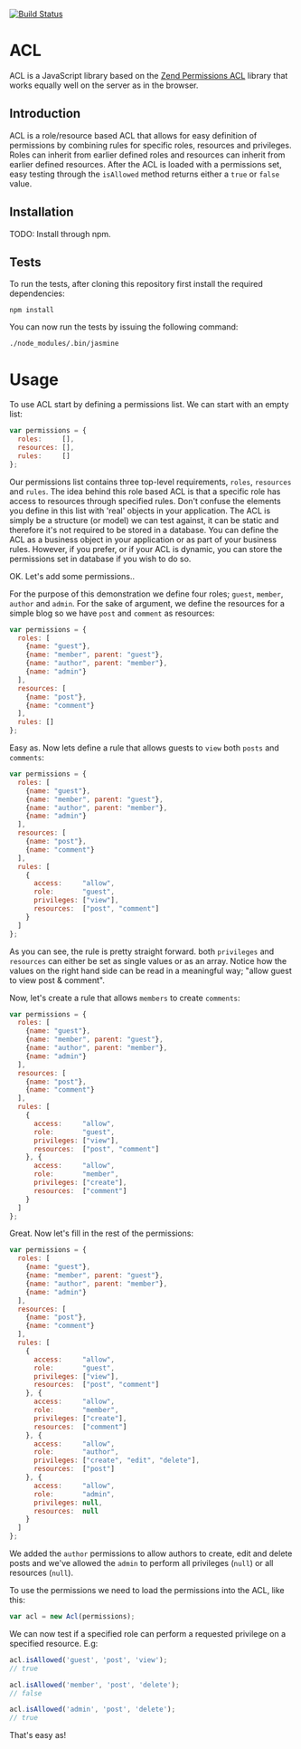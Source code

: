 [![Build Status](https://travis-ci.org/GorillaStack/acl.svg?branch=master)](https://travis-ci.org/GorillaStack/acl)

# ACL

ACL is a JavaScript library based on the [Zend Permissions ACL](https://github.com/zendframework/zend-permissions-acl) library that works equally well on the server as in the browser.

## Introduction

ACL is a role/resource based ACL that allows for easy definition of permissions by combining rules for specific roles, resources and privileges. Roles can inherit from earlier defined roles and resources can inherit from earlier defined resources. After the ACL is loaded with a permissions set, easy testing through the `isAllowed` method returns either a `true` or `false` value.

## Installation

TODO: Install through npm.

## Tests

To run the tests, after cloning this repository first install the required dependencies:

    npm install

You can now run the tests by issuing the following command:

    ./node_modules/.bin/jasmine

# Usage

To use ACL start by defining a permissions list. We can start with an empty list:

```javascript
var permissions = {
  roles:     [],
  resources: [],
  rules:     []
};
```

Our permissions list contains three top-level requirements, `roles`, `resources` and `rules`. The idea behind this role based ACL is that a specific role has access to resources through specified rules. Don't confuse the elements you define in this list with 'real' objects in your application. The ACL is simply be a structure (or model) we can test against, it can be static and therefore it's not required to be stored in a database. You can define the ACL as a business object in your application or as part of your business rules. However, if you prefer, or if your ACL is dynamic, you can store the permissions set in database if you wish to do so.

OK. Let's add some permissions..

For the purpose of this demonstration we define four roles; `guest`, `member`, `author` and `admin`. For the sake of argument, we define the resources for a simple blog so we have `post` and `comment` as resources:

```javascript
var permissions = {
  roles: [
    {name: "guest"},
    {name: "member", parent: "guest"},
    {name: "author", parent: "member"},
    {name: "admin"}
  ],
  resources: [
    {name: "post"},
    {name: "comment"}
  ],
  rules: []
};
```

Easy as. Now lets define a rule that allows guests to `view` both `posts` and `comments`:

```javascript
var permissions = {
  roles: [
    {name: "guest"},
    {name: "member", parent: "guest"},
    {name: "author", parent: "member"},
    {name: "admin"}
  ],
  resources: [
    {name: "post"},
    {name: "comment"}
  ],
  rules: [
    {
      access:     "allow",
      role:       "guest",
      privileges: ["view"],
      resources:  ["post", "comment"]
    }
  ]
};
```

As you can see, the rule is pretty straight forward. both `privileges` and `resources` can either be set as single values or as an array. Notice how the values on the right hand side can be read in a meaningful way; "allow guest to view post & comment".

Now, let's create a rule that allows `members` to create `comments`:

```javascript
var permissions = {
  roles: [
    {name: "guest"},
    {name: "member", parent: "guest"},
    {name: "author", parent: "member"},
    {name: "admin"}
  ],
  resources: [
    {name: "post"},
    {name: "comment"}
  ],
  rules: [
    {
      access:     "allow",
      role:       "guest",
      privileges: ["view"],
      resources:  ["post", "comment"]
    }, {
      access:     "allow",
      role:       "member",
      privileges: ["create"],
      resources:  ["comment"]
    }
  ]
};
```

Great. Now let's fill in the rest of the permissions:

```javascript
var permissions = {
  roles: [
    {name: "guest"},
    {name: "member", parent: "guest"},
    {name: "author", parent: "member"},
    {name: "admin"}
  ],
  resources: [
    {name: "post"},
    {name: "comment"}
  ],
  rules: [
    {
      access:     "allow",
      role:       "guest",
      privileges: ["view"],
      resources:  ["post", "comment"]
    }, {
      access:     "allow",
      role:       "member",
      privileges: ["create"],
      resources:  ["comment"]
    }, {
      access:     "allow",
      role:       "author",
      privileges: ["create", "edit", "delete"],
      resources:  ["post"]
    }, {
      access:     "allow",
      role:       "admin",
      privileges: null,
      resources:  null
    }
  ]
};
```

We added the `author` permissions to allow authors to create, edit and delete posts and we've allowed the `admin` to perform all privileges (`null`) or all resources (`null`).

To use the permissions we need to load the permissions into the ACL, like this:

```javascript
var acl = new Acl(permissions);
```

We can now test if a specified role can perform a requested privilege on a specified resource. E.g:

```javascript
acl.isAllowed('guest', 'post', 'view');
// true

acl.isAllowed('member', 'post', 'delete');
// false

acl.isAllowed('admin', 'post', 'delete');
// true
```

That's easy as!
